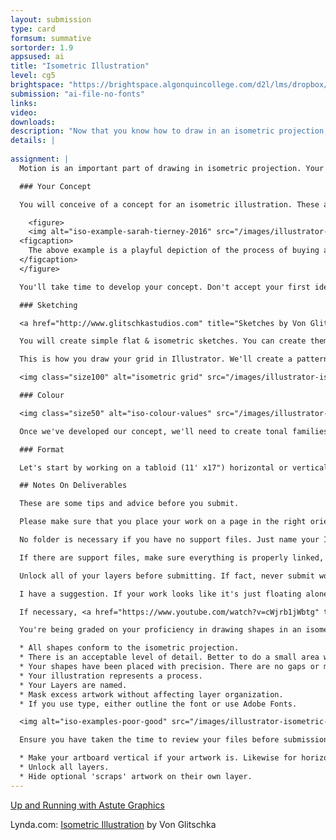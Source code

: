 ```yaml
---
layout: submission
type: card
formsum: summative
sortorder: 1.9
appsused: ai
title: "Isometric Illustration"
level: cg5
brightspace: "https://brightspace.algonquincollege.com/d2l/lms/dropbox/user/folder_submit_files.d2l?db=86506&grpid=0&isprv=0&bp=0&ou=92682"
submission: "ai-file-no-fonts"
links: 
video: 
downloads:
description: "Now that you know how to draw in an isometric projection, you'll illustrate a process with characters in it."
details: |
  
assignment: |
  Motion is an important part of drawing in isometric projection. Your assignment is to illustrate a process. As long as there's a start and a finish to your idea, your concept is a go.

  ### Your Concept

  You will conceive of a concept for an isometric illustration. These are the criteria. The theme must be obvious to a majority of people. Your illustration needs to explain a process. It can be composed of on object, like a complex space station, or it can be a scene with multiple objects.

    <figure>
    <img alt="iso-example-sarah-tierney-2016" src="/images/illustrator-isometric-illustration/iso-example-sarah-tierney-2016.jpg">
  <figcaption>
    The above example is a playful depiction of the process of buying a cake. by Sarah Tierney, 2016
  </figcaption>
  </figure>

  You'll take time to develop your concept. Don't accept your first idea. Save it and come up with more of them. Once you have a good list, then you can choose from those to have something which will really produce winning final artwork.

  ### Sketching

  <a href="http://www.glitschkastudios.com" title="Sketches by Von Glitschka" target="_blank"><img alt="iso-sketches" src="/images/illustrator-isometric-illustration/iso-sketches.jpg"></a>

  You will create simple flat & isometric sketches. You can create them in pieces or complete in an isometric view on a grid. You need to figure out what you're going to draw and how you're going to do it. Individual objects can be broken into their constituant parts and scenes can be drawn in isometric view on your grid.

  This is how you draw your grid in Illustrator. We'll create a pattern with the grid to easily cover a whole page.

  <img class="size100" alt="isometric grid" src="/images/illustrator-isometric-illustration/iso-grid.svg">

  ### Colour

  <img class="size50" alt="iso-colour-values" src="/images/illustrator-isometric-illustration/iso-colour-values.jpg">

  Once we've developed our concept, we'll need to create tonal families for objects in our scene.

  ### Format

  Let's start by working on a tabloid (11' x17") horizontal or vertical artboard.

  ## Notes On Deliverables

  These are some tips and advice before you submit.

  Please make sure that you place your work on a page in the right orientation relative to your artwork. If the overall shape of it is vertical, then go portrait. Same goes for horizontal/landscape.

  No folder is necessary if you have no support files. Just name your Illustrator document, zip it and submit.

  If there are support files, make sure everything is properly linked, then use the Package function to collect files. Double-check the folder before you submit. Errors and/or omissions will cost you points. If you've packaged, name both the package folder and the Illustrator document as directed above.

  Unlock all of your layers before submitting. If fact, never submit work to anyone with locked layers unless you have specific reasons for locking something. I am going to pick your work apart, so don't make me go through the extra steps of having to unlock everything. Make sure your layers are named. Remember, in Illustrator, Layers can nest. If necessary, create a new layer, then drag existing layers into that new top layer. It cleans things up. We want this to be a tidy client-presentable file.

  I have a suggestion. If your work looks like it's just floating alone on the page, you can add a coloured background. Also, you could add a title and a short paragraph of text. This could be anything text about your illustration. It doesn't need to be long. I don't want this to take a lot of time. Just make sure it's well written and error-free. This isn't a requirement, but based on the excellent work I've seen to date, you guys are doing a great job on this. I'd like to show these around. A 'complete' layout will be even more impressive.

  If necessary, <a href="https://www.youtube.com/watch?v=cWjrb1jWbtg" title="Mask artwork without losing layers in Illustrator" target="_blank">mask artwork which exceeds the page</a>. Dont leave any artwork just bleeding off the page. Mask it.

  You're being graded on your proficiency in drawing shapes in an isometric projection. Here's what matters:

  * All shapes conform to the isometric projection.
  * There is an acceptable level of detail. Better to do a small area with more detail than a large environment with little detail.
  * Your shapes have been placed with precision. There are no gaps or misaligned objects.
  * Your illustration represents a process.
  * Your Layers are named.
  * Mask excess artwork without affecting layer organization.
  * If you use type, either outline the font or use Adobe Fonts.

  <img alt="iso-examples-poor-good" src="/images/illustrator-isometric-illustration/isometric-examples-good-poor.jpg">

  Ensure you have taken the time to review your files before submission. You will lose marks for errors and/or omissions.

  * Make your artboard vertical if your artwork is. Likewise for horizontal.
  * Unlock all layers.
  * Hide optional 'scraps' artwork on their own layer.
---
```


  [Up and Running with Astute Graphics](https://www.lynda.com/Illustrator-tutorials/Up-Running-Astute-Graphics-Illustrator/151484-2.html)

  Lynda.com: [Isometric Illustration](https://www.lynda.com/Illustrator-tutorials/Drawing-Vector-Graphics-Isometric-Illustration/373329-2.html) by Von Glitschka
